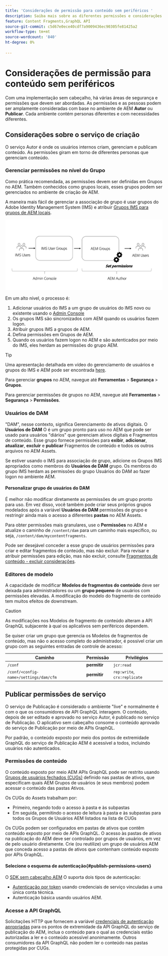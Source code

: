 ```yaml
---
title: 'Considerações de permissão para conteúdo sem periféricos '
description: Saiba mais sobre as diferentes permissões e considerações de ACL para uma implementação sem cabeçalho com o Adobe Experience Manager. Entenda as diferentes personas e os possíveis níveis de permissão necessários para os ambientes Autor e Publicação.
feature: Content Fragments,GraphQL API
source-git-commit: c5d67e0ece40cdf7a9009436ec90305fe81425a2
workflow-type: tm+mt
source-wordcount: '840'
ht-degree: 0%

---
```



# Considerações de permissão para conteúdo sem periféricos

Com uma implementação sem cabeçalho, há várias áreas de segurança e permissões que devem ser abordadas. As permissões e as pessoas podem ser amplamente consideradas com base no ambiente de AEM **Autor** ou **Publicar**. Cada ambiente contém personas diferentes e com necessidades diferentes.

## Considerações sobre o serviço de criação

O serviço Autor é onde os usuários internos criam, gerenciam e publicam conteúdo. As permissões giram em torno de diferentes personas que gerenciam conteúdo.

### Gerenciar permissões no nível do Grupo

Como prática recomendada, as permissões devem ser definidas em Grupos no AEM. Também conhecidos como grupos locais, esses grupos podem ser gerenciados no ambiente de criação de AEM.

A maneira mais fácil de gerenciar a associação de grupo é usar grupos do Adobe Identity Management System (IMS) e atribuir [Grupos IMS para grupos de AEM locais](https://experienceleague.adobe.com/docs/experience-manager-cloud-service/content/security/ims-support.html?lang=en#managing-permissions-in-aem).

![Fluxo de permissão do Admin Console](assets/admin-console-aem-group-permissions.png)

Em um alto nível, o processo é:

1. Adicionar usuários do IMS a um grupo de usuários do IMS novo ou existente usando o [Admin Console](https://adminconsole.adobe.com/)
1. Os grupos IMS são sincronizados com AEM quando os usuários fazem logon.
1. Atribuir grupos IMS a grupos de AEM.
1. Defina permissões em Grupos de AEM.
1. Quando os usuários fazem logon no AEM e são autenticados por meio do IMS, eles herdam as permissões do grupo AEM.

>[!TIP]
>
> Uma apresentação detalhada em vídeo do gerenciamento de usuários e grupos do IMS e AEM pode ser encontrada [here](https://experienceleague.adobe.com/docs/experience-manager-learn/cloud-service/accessing/overview.html).

Para gerenciar **grupos** no AEM, navegue até **Ferramentas** > **Segurança** > **Grupos**.

Para gerenciar permissões de grupos no AEM, navegue até **Ferramentas** > **Segurança** > **Permissões**.

### Usuários de DAM

&quot;DAM&quot;, nesse contexto, significa Gerenciamento de ativos digitais. O **Usuários de DAM** O é um grupo pronto para uso no AEM que pode ser usado para usuários &quot;diários&quot; que gerenciam ativos digitais e Fragmentos de conteúdo. Esse grupo fornece permissões para **exibir**, **adicionar**, **atualizar**, **excluir** e **publicar** Fragmentos de conteúdo e todos os outros arquivos no AEM Assets.

Se estiver usando o IMS para associação de grupo, adicione os Grupos IMS apropriados como membros do **Usuários de DAM** grupo. Os membros do grupo IMS herdam as permissões do grupo Usuários do DAM ao fazer logon no ambiente AEM.

#### Personalizar grupo de usuários do DAM

É melhor não modificar diretamente as permissões de um grupo pronto para uso. Em vez disso, você também pode criar seus próprios grupos modelados após a variável **Usuários de DAM** permissões de grupo e restringir ainda mais o acesso a diferentes **pastas** no AEM Assets.

Para obter permissões mais granulares, use o **Permissões** no AEM e atualize o caminho de `/content/dam` para um caminho mais específico, ou seja, `/content/dam/mycontentfragments`.

Pode ser desejável conceder a esse grupo de usuários permissões para criar e editar fragmentos de conteúdo, mas não excluir. Para revisar e atribuir permissões para edição, mas não excluir, consulte [Fragmentos de conteúdo - excluir considerações](/help/assets/content-fragments/content-fragments-delete.md).

### Editores de modelo

A capacidade de modificar **Modelos de fragmentos do conteúdo** deve ser deixada para administradores ou um **grupo pequeno** de usuários com permissões elevadas. A modificação do modelo do fragmento de conteúdo tem muitos efeitos de downstream.

>[!CAUTION]
>
>As modificações nos Modelos de fragmento de conteúdo alteram a API GraphQL subjacente à qual os aplicativos sem periféricos dependem.

Se quiser criar um grupo que gerencia os Modelos de fragmentos de conteúdo, mas não o acesso completo do administrador, é possível criar um grupo com as seguintes entradas de controle de acesso:

| Caminho | Permissão | Privilégios |
|-----| -------------| ---------|
| `/conf` | **permitir** | `jcr:read` |
| `/conf/<config-name>/settings/dam/cfm` | **permitir** | `rep:write`, `crx:replicate` |

## Publicar permissões de serviço

O serviço de Publicação é considerado o ambiente &quot;live&quot; e normalmente é com o que os consumidores de API GraphQL interagem. O conteúdo, depois de ser editado e aprovado no serviço Autor, é publicado no serviço de Publicação. O aplicativo sem cabeçalho consome o conteúdo aprovado do serviço de Publicação por meio de APIs GraphQL.

Por padrão, o conteúdo exposto por meio dos pontos de extremidade GraphQL do serviço de Publicação AEM é acessível a todos, incluindo usuários não autenticados.

### Permissões de conteúdo

O conteúdo exposto por meio AEM APIs GraphQL pode ser restrito usando [Grupos de usuários fechados (CUGs)](https://experienceleague.adobe.com/docs/experience-manager-learn/assets/advanced/closed-user-groups.html) definido nas pastas de ativos, que especificam quais AEM Grupos de usuários (e seus membros) podem acessar o conteúdo das pastas Ativos.

Os CUGs do Assets trabalham por:

* Primeiro, negando todo o acesso à pasta e às subpastas
* Em seguida, permitindo o acesso de leitura à pasta e às subpastas para todos os Grupos de Usuários AEM listados na lista de CUGs

Os CUGs podem ser configurados em pastas de ativos que contêm conteúdo exposto por meio de APIs GraphQL. O acesso às pastas de ativos na publicação do AEM deve ser controlado por grupos de usuários, em vez de pelo usuário diretamente. Crie (ou reutilize) um grupo de usuários AEM que conceda acesso a pastas de ativos que contenham conteúdo exposto por APIs GraphQL.

#### Selecione o esquema de autenticação{#publish-permissions-users}

O [SDK sem cabeçalho AEM](https://github.com/adobe/aem-headless-client-js#create-aemheadless-client) O suporta dois tipos de autenticação:

* [Autenticação por token](/help/implementing/developing/introduction/generating-access-tokens-for-server-side-apis.md) usando credenciais de serviço vinculadas a uma única conta técnica.
* Autenticação básica usando usuários AEM.

### Acesse a API GraphQL

Solicitações HTTP que fornecem a variável [credenciais de autenticação apropriadas](https://github.com/adobe/aem-headless-client-js#create-aemheadless-client) para os pontos de extremidade da API GraphQL do serviço de publicação do AEM, inclua o conteúdo para o qual as credenciais estão autorizadas a ler e o conteúdo acessível anonimamente. Outros consumidores da API GraphQL não podem ler o conteúdo nas pastas protegidas por CUGs.

